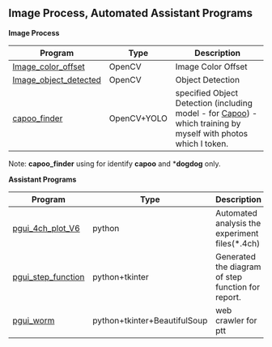 Image Process, Automated Assistant Programs
-
**Image Process**

| Program | Type | Description |
|-------|-------|-------|
| [Image_color_offset](https://github.com/JIK-JHONG/side_project/tree/main/Image_color_offset) | OpenCV | Image Color Offset |
| [Image_object_detected](https://github.com/JIK-JHONG/side_project/tree/main/Image_object_detected) | OpenCV | Object Detection |
| [capoo_finder](https://github.com/JIK-JHONG/side_project/tree/main/capoo_finder) | OpenCV+YOLO | specified Object Detection (including model - for [Capoo](https://zh.wikipedia.org/zh-tw/貓貓蟲咖波)) - which training by myself with photos which I token.

Note: **capoo_finder** using for identify **capoo** and ***dogdog** only.

**Assistant Programs**

| Program | Type | Description |
|-------|-------|-------|
| [pgui_4ch_plot_V6](https://github.com/JIK-JHONG/side_project/tree/main/pgui_4ch_plot_V6.py) | python | Automated analysis the experiment files(*.4ch) |
| [pgui_step_function](https://github.com/JIK-JHONG/side_project/tree/main/pgui_step_function.py) | python+tkinter | Generated the diagram of step function for report. |
| [pgui_worm](https://github.com/JIK-JHONG/side_project/tree/main/pgui_worm.py) | python+tkinter+BeautifulSoup | web crawler for ptt |



